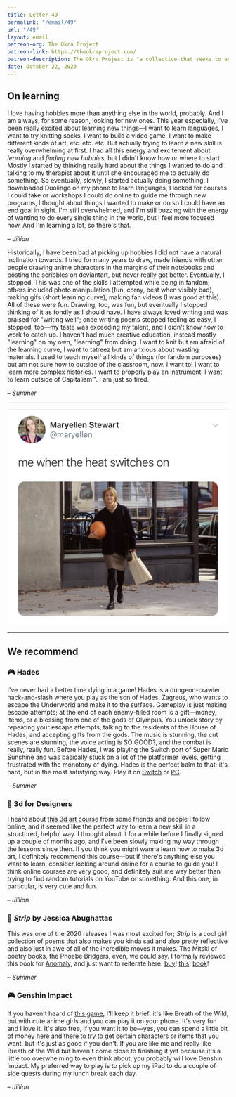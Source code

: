 ```yaml
---
title: Letter 49
permalink: "/email/49"
url: "/49"
layout: email
patreon-org: The Okra Project
patreon-link: https://theokraproject.com/
patreon-description: The Okra Project is "a collective that seeks to address the global crisis faced by Black Trans people by bringing home cooked, healthy, and culturally specific meals and resources to Black Trans People wherever we can reach them." A full session is $90—help us get there!
date: October 22, 2020
---
```


## On learning

I love having hobbies more than anything else in the world, probably. And I am always, for some reason, looking for new ones. This year especially, I've been really excited about learning new things—I want to learn languages, I want to try knitting socks, I want to build a video game, I want to make different kinds of art, etc. etc. etc. But actually trying to learn a new skill is really overwhelming at first. I had all this energy and excitement about *learning* and *finding new hobbies*, but I didn't know how or where to start. Mostly I started by thinking really hard about the things I wanted to do and talking to my therapist about it until she encouraged me to actually do something. So eventually, slowly, I started actually doing something: I downloaded Duolingo on my phone to learn languages, I looked for courses I could take or workshops I could do online to guide me through new programs, I thought about things I wanted to make or do so I could have an end goal in sight. I'm still overwhelmed, and I'm still buzzing with the energy of wanting to do every single thing in the world, but I feel more focused now. And I'm learning a lot, so there's that.

– *Jillian*

Historically, I have been bad at picking up hobbies I did not have a natural inclination towards. I tried for many years to draw, made friends with other people drawing anime characters in the margins of their notebooks and posting the scribbles on deviantart, but never really got better. Eventually, I stopped. This was one of the skills I attempted while being in fandom; others included photo manipulation (fun, corny, best when visibly bad), making gifs (short learning curve), making fan videos (I was good at this). All of these were fun. Drawing, too, was fun, but eventually I stopped thinking of it as fondly as I should have. I have always loved writing and was praised for "writing well"; once writing poems stopped feeling as easy, I stopped, too—my taste was exceeding my talent, and I didn't know how to work to catch up. I haven't had much creative education, instead mostly "learning" on my own, "learning" from doing. I want to knit but am afraid of the learning curve, I want to tatreez but am anxious about wasting materials. I used to teach myself all kinds of things (for fandom purposes) but am not sure how to outside of the classroom, now. I want to! I want to learn more complex histories. I want to properly play an instrument. I want to learn outside of Capitalism™. I am just so tired.

– *Summer*

<hr>

<a href="https://twitter.com/maryellen/status/1307700459373760513">
  <img src="/assets/images/tweets/49.jpeg" class="tweet">
</a>

<hr>

## We recommend

### 🎮 Hades

I've never had a better time dying in a game! Hades is a dungeon-crawler hack-and-slash where you play as the son of Hades, Zagreus, who wants to escape the Underworld and make it to the surface. Gameplay is just making escape attempts; at the end of each enemy-filled room is a gift—money, items, or a blessing from one of the gods of Olympus. You unlock story by repeating your escape attempts, talking to the residents of the House of Hades, and accepting gifts from the gods. The music is stunning, the cut scenes are stunning, the voice acting is SO GOOD?, and the combat is really, really fun. Before Hades, I was playing the Switch port of Super Mario Sunshine and was basically stuck on a lot of the platformer levels, getting frustrated with the monotony of dying. Hades is the perfect balm to that; it's hard, but in the most satisfying way. Play it on [Switch](https://www.nintendo.com/games/detail/hades-switch/) or [PC](https://store.steampowered.com/app/1145360/Hades/).

– *Summer*

### 🔗 3d for Designers

I heard about [this 3d art course](https://www.3dfordesigners.com) from some friends and people I follow online, and it seemed like the perfect way to learn a new skill in a structured, helpful way. I thought about it for a while before I finally signed up a couple of months ago, and I've been slowly making my way through the lessons since then. If you think you might wanna learn how to make 3d art, I definitely recommend this course—but if there's anything else you want to learn, consider looking around online for a course to guide you! I think online courses are very good, and definitely suit me way better than trying to find random tutorials on YouTube or something. And this one, in particular, is very cute and fun.

– *Jillian*

### 📖 *Strip* by Jessica Abughattas

This was one of the 2020 releases I was most excited for; *Strip* is a cool girl collection of poems that also makes you kinda sad and also pretty reflective and also just in awe of all of the incredible moves it makes. The Mitski of poetry books, the Phoebe Bridgers, even, we could say. I formally reviewed this book for [Anomaly](https://medium.com/anomalyblog/no-one-is-named-they-are-assigned-a-review-of-jessica-abughattas-strip-855a6016e12b), and just want to reiterate here: [buy](https://www.uapress.com/product/strip/)! [this](https://bookshop.org/books/strip-poems/9781682261484)! [book](https://www.indiebound.org/book/9781682261484)!

– *Summer*

### 🎮 Genshin Impact

If you haven't heard of [this game](https://genshin.mihoyo.com/en), I'll keep it brief: it's like Breath of the Wild, but with cute anime girls and you can play it on your phone. It's very fun and I love it. It's also free, if you want it to be—yes, you can spend a little bit of money here and there to try to get certain characters or items that you want, but it's just as good if you don't. If you are like me and really like Breath of the Wild but haven't come close to finishing it yet because it's a little too overwhelming to even think about, you probably will love Genshin Impact. My preferred way to play is to pick up my iPad to do a couple of side quests during my lunch break each day.

– *Jillian*
